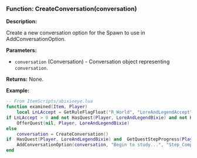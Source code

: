 ### Function: CreateConversation(conversation)

**Description:**

Create a new conversation option for the Spawn to use in AddConversationOption.

**Parameters:**
- `conversation` (Conversation) - Conversation object representing `conversation`.

**Returns:** None.

**Example:**

```lua
-- From ItemScripts/abixieeye.lua
function examined(Item, Player)
    local LnLAccept = GetRuleFlagFloat("R_World", "LoreAndLegendAccept")
if LnLAccept > 0 and not HasQuest(Player, LoreAndLegendBixie) and not HasCompletedQuest(Player, LoreAndLegendBixie) then
    OfferQuest(nil, Player, LoreAndLegendBixie)
else
    conversation = CreateConversation()    
if  HasQuest(Player, LoreAndLegendBixie) and  GetQuestStepProgress(Player, LoreAndLegendBixie, 4)==0 then
    AddConversationOption(conversation, "Begin to study...", "Step_Complete")
end
```
